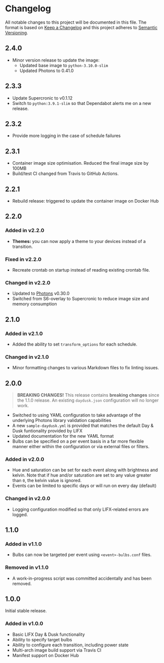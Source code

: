 # Changelog

All notable changes to this project will be documented in this file. The format
is based on [Keep a Changelog](https://keepachangelog.com/en/1.0.0/) and this
project adheres to [Semantic Versioning](https://semver.org/spec/v2.0.0.html).

## 2.4.0

- Minor version release to update the image:
  - Updated base image to `python-3.10.0-slim`
  - Updated Photons to 0.41.0

## 2.3.3

- Update Supercronic to v0.1.12
- Switch to `python:3.9.1-slim` so that Dependabot alerts me on a new release.

## 2.3.2

- Provide more logging in the case of schedule failures

## 2.3.1

- Container image size optimisation. Reduced the final image size by 100MB
- Build/test CI changed from Travis to GitHub Actions.

## 2.2.1

- Rebuild release: triggered to update the container image on Docker Hub

## 2.2.0

### Added in v2.2.0

- **Themes:** you can now apply a theme to your devices instead of a transition.

### Fixed in v2.2.0

- Recreate crontab on startup instead of reading existing crontab file.

### Changed in v2.2.0

- Updated to [Photons](https://github.com/delfick/photons) v0.30.0
- Switched from S6-overlay to Supercronic to reduce image size and memory
consumption

## 2.1.0

### Added in v2.1.0

- Added the ability to set `transform_options` for each schedule.

### Changed in v2.1.0

- Minor formatting changes to various Markdown files to fix linting issues.

## 2.0.0

> **BREAKING CHANGES!**
> This release contains **breaking changes** since the 1.1.0 release. An
existing `daydusk.json` configuration will no longer work.

- Switched to using YAML configuration to take advantage of the underlying
Photons library validation capabilities
- A new `sample-daydusk.yml` is provided that matches the default Day & Dusk
funtionality provided by LIFX
- Updated documentation for the new YAML format
- Bulbs can be specified on a per event basis in a far more flexible manner
either within the configuration or via external files or filters.

### Added in v2.0.0

- Hue and saturation can be set for each event along with brightness and kelvin.
  Note that if hue and/or saturation are set to any value greater than `0`,
  the kelvin value is ignored.
- Events can be limited to specific days or will run on every day (default)

### Changed in v2.0.0

- Logging configuration modified so that only LIFX-related errors are logged.

## 1.1.0

### Added in v1.1.0

- Bulbs can now be targeted per event using `<event>-bulbs.conf` files.

### Removed in v1.1.0

- A work-in-progress script was committed accidentally and has been removed.

## 1.0.0

Initial stable release.

### Added in v1.0.0

- Basic LIFX Day & Dusk functionality
- Ability to specify target bulbs
- Ability to configure each transition, including power state
- Multi-arch image build support via Travis CI
- Manifest support on Docker Hub
